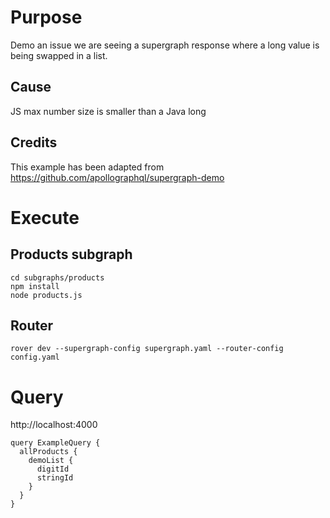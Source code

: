 # Purpose
Demo an issue we are seeing a supergraph response where a long value is being swapped in a list.

## Cause
JS max number size is smaller than a Java long

## Credits
This example has been adapted from https://github.com/apollographql/supergraph-demo

# Execute

## Products subgraph
```
cd subgraphs/products
npm install
node products.js
```

## Router
```
rover dev --supergraph-config supergraph.yaml --router-config config.yaml
```

# Query
http://localhost:4000

```
query ExampleQuery {
  allProducts {
    demoList {
      digitId
      stringId
    }
  }
}
```
